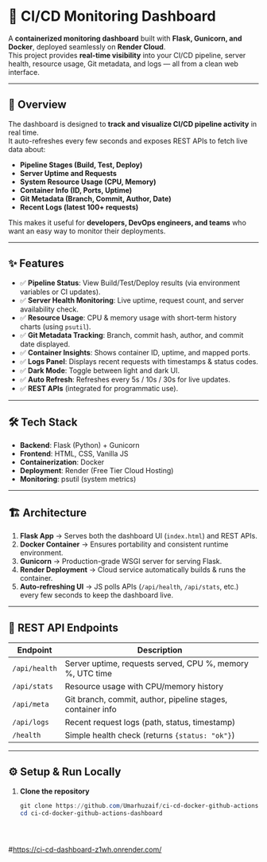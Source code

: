 # 🚀 CI/CD Monitoring Dashboard

A **containerized monitoring dashboard** built with **Flask, Gunicorn, and Docker**, deployed seamlessly on **Render Cloud**.  
This project provides **real-time visibility** into your CI/CD pipeline, server health, resource usage, Git metadata, and logs — all from a clean web interface.

---

## 📖 Overview
The dashboard is designed to **track and visualize CI/CD pipeline activity** in real time.  
It auto-refreshes every few seconds and exposes REST APIs to fetch live data about:
- **Pipeline Stages (Build, Test, Deploy)**
- **Server Uptime and Requests**
- **System Resource Usage (CPU, Memory)**
- **Container Info (ID, Ports, Uptime)**
- **Git Metadata (Branch, Commit, Author, Date)**
- **Recent Logs (latest 100+ requests)**

This makes it useful for **developers, DevOps engineers, and teams** who want an easy way to monitor their deployments.

---

## ✨ Features
- ✅ **Pipeline Status**: View Build/Test/Deploy results (via environment variables or CI updates).  
- ✅ **Server Health Monitoring**: Live uptime, request count, and server availability check.  
- ✅ **Resource Usage**: CPU & memory usage with short-term history charts (using `psutil`).  
- ✅ **Git Metadata Tracking**: Branch, commit hash, author, and commit date displayed.  
- ✅ **Container Insights**: Shows container ID, uptime, and mapped ports.  
- ✅ **Logs Panel**: Displays recent requests with timestamps & status codes.  
- ✅ **Dark Mode**: Toggle between light and dark UI.  
- ✅ **Auto Refresh**: Refreshes every 5s / 10s / 30s for live updates.  
- ✅ **REST APIs** (integrated for programmatic use).  

---

## 🛠️ Tech Stack
- **Backend**: Flask (Python) + Gunicorn  
- **Frontend**: HTML, CSS, Vanilla JS  
- **Containerization**: Docker  
- **Deployment**: Render (Free Tier Cloud Hosting)  
- **Monitoring**: psutil (system metrics)  

---

## 🏗️ Architecture
1. **Flask App** → Serves both the dashboard UI (`index.html`) and REST APIs.  
2. **Docker Container** → Ensures portability and consistent runtime environment.  
3. **Gunicorn** → Production-grade WSGI server for serving Flask.  
4. **Render Deployment** → Cloud service automatically builds & runs the container.  
5. **Auto-refreshing UI** → JS polls APIs (`/api/health`, `/api/stats`, etc.) every few seconds to keep the dashboard live.  

---

## 🔌 REST API Endpoints

| Endpoint        | Description |
|-----------------|-------------|
| `/api/health`   | Server uptime, requests served, CPU %, memory %, UTC time |
| `/api/stats`    | Resource usage with CPU/memory history |
| `/api/meta`     | Git branch, commit, author, pipeline stages, container info |
| `/api/logs`     | Recent request logs (path, status, timestamp) |
| `/health`       | Simple health check (returns `{status: "ok"}`) |

---

## ⚙️ Setup & Run Locally

1. **Clone the repository**
   ```powershell
   git clone https://github.com/Umarhuzaif/ci-cd-docker-github-actions-dashboard.git
   cd ci-cd-docker-github-actions-dashboard





#https://ci-cd-dashboard-z1wh.onrender.com/